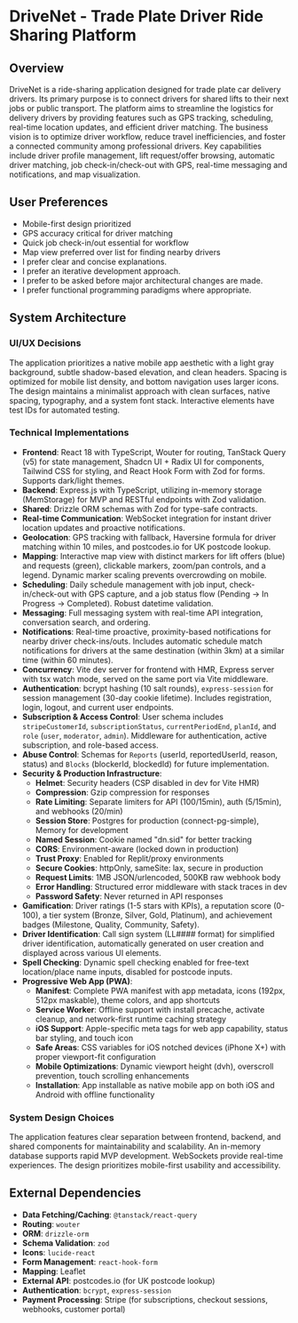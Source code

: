 # DriveNet - Trade Plate Driver Ride Sharing Platform

## Overview
DriveNet is a ride-sharing application designed for trade plate car delivery drivers. Its primary purpose is to connect drivers for shared lifts to their next jobs or public transport. The platform aims to streamline the logistics for delivery drivers by providing features such as GPS tracking, scheduling, real-time location updates, and efficient driver matching. The business vision is to optimize driver workflow, reduce travel inefficiencies, and foster a connected community among professional drivers. Key capabilities include driver profile management, lift request/offer browsing, automatic driver matching, job check-in/check-out with GPS, real-time messaging and notifications, and map visualization.

## User Preferences
- Mobile-first design prioritized
- GPS accuracy critical for driver matching
- Quick job check-in/out essential for workflow
- Map view preferred over list for finding nearby drivers
- I prefer clear and concise explanations.
- I prefer an iterative development approach.
- I prefer to be asked before major architectural changes are made.
- I prefer functional programming paradigms where appropriate.

## System Architecture

### UI/UX Decisions
The application prioritizes a native mobile app aesthetic with a light gray background, subtle shadow-based elevation, and clean headers. Spacing is optimized for mobile list density, and bottom navigation uses larger icons. The design maintains a minimalist approach with clean surfaces, native spacing, typography, and a system font stack. Interactive elements have test IDs for automated testing.

### Technical Implementations
- **Frontend**: React 18 with TypeScript, Wouter for routing, TanStack Query (v5) for state management, Shadcn UI + Radix UI for components, Tailwind CSS for styling, and React Hook Form with Zod for forms. Supports dark/light themes.
- **Backend**: Express.js with TypeScript, utilizing in-memory storage (MemStorage) for MVP and RESTful endpoints with Zod validation.
- **Shared**: Drizzle ORM schemas with Zod for type-safe contracts.
- **Real-time Communication**: WebSocket integration for instant driver location updates and proactive notifications.
- **Geolocation**: GPS tracking with fallback, Haversine formula for driver matching within 10 miles, and postcodes.io for UK postcode lookup.
- **Mapping**: Interactive map view with distinct markers for lift offers (blue) and requests (green), clickable markers, zoom/pan controls, and a legend. Dynamic marker scaling prevents overcrowding on mobile.
- **Scheduling**: Daily schedule management with job input, check-in/check-out with GPS capture, and a job status flow (Pending → In Progress → Completed). Robust datetime validation.
- **Messaging**: Full messaging system with real-time API integration, conversation search, and ordering.
- **Notifications**: Real-time proactive, proximity-based notifications for nearby driver check-ins/outs. Includes automatic schedule match notifications for drivers at the same destination (within 3km) at a similar time (within 60 minutes).
- **Concurrency**: Vite dev server for frontend with HMR, Express server with tsx watch mode, served on the same port via Vite middleware.
- **Authentication**: bcrypt hashing (10 salt rounds), `express-session` for session management (30-day cookie lifetime). Includes registration, login, logout, and current user endpoints.
- **Subscription & Access Control**: User schema includes `stripeCustomerId`, `subscriptionStatus`, `currentPeriodEnd`, `planId`, and `role` (`user`, `moderator`, `admin`). Middleware for authentication, active subscription, and role-based access.
- **Abuse Control**: Schemas for `Reports` (userId, reportedUserId, reason, status) and `Blocks` (blockerId, blockedId) for future implementation.
- **Security & Production Infrastructure**: 
  - **Helmet**: Security headers (CSP disabled in dev for Vite HMR)
  - **Compression**: Gzip compression for responses
  - **Rate Limiting**: Separate limiters for API (100/15min), auth (5/15min), and webhooks (20/min)
  - **Session Store**: Postgres for production (connect-pg-simple), Memory for development
  - **Named Session**: Cookie named "dn.sid" for better tracking
  - **CORS**: Environment-aware (locked down in production)
  - **Trust Proxy**: Enabled for Replit/proxy environments
  - **Secure Cookies**: httpOnly, sameSite: lax, secure in production
  - **Request Limits**: 1MB JSON/urlencoded, 500KB raw webhook body
  - **Error Handling**: Structured error middleware with stack traces in dev
  - **Password Safety**: Never returned in API responses
- **Gamification**: Driver ratings (1-5 stars with KPIs), a reputation score (0-100), a tier system (Bronze, Silver, Gold, Platinum), and achievement badges (Milestone, Quality, Community, Safety).
- **Driver Identification**: Call sign system (LL#### format) for simplified driver identification, automatically generated on user creation and displayed across various UI elements.
- **Spell Checking**: Dynamic spell checking enabled for free-text location/place name inputs, disabled for postcode inputs.
- **Progressive Web App (PWA)**:
  - **Manifest**: Complete PWA manifest with app metadata, icons (192px, 512px maskable), theme colors, and app shortcuts
  - **Service Worker**: Offline support with install precache, activate cleanup, and network-first runtime caching strategy
  - **iOS Support**: Apple-specific meta tags for web app capability, status bar styling, and touch icon
  - **Safe Areas**: CSS variables for iOS notched devices (iPhone X+) with proper viewport-fit configuration
  - **Mobile Optimizations**: Dynamic viewport height (dvh), overscroll prevention, touch scrolling enhancements
  - **Installation**: App installable as native mobile app on both iOS and Android with offline functionality

### System Design Choices
The application features clear separation between frontend, backend, and shared components for maintainability and scalability. An in-memory database supports rapid MVP development. WebSockets provide real-time experiences. The design prioritizes mobile-first usability and accessibility.

## External Dependencies
- **Data Fetching/Caching**: `@tanstack/react-query`
- **Routing**: `wouter`
- **ORM**: `drizzle-orm`
- **Schema Validation**: `zod`
- **Icons**: `lucide-react`
- **Form Management**: `react-hook-form`
- **Mapping**: Leaflet
- **External API**: postcodes.io (for UK postcode lookup)
- **Authentication**: `bcrypt`, `express-session`
- **Payment Processing**: Stripe (for subscriptions, checkout sessions, webhooks, customer portal)